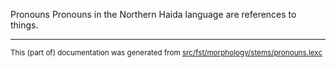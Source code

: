 Pronouns
Pronouns in the Northern Haida language are references to things.

* * *

<small>This (part of) documentation was generated from [src/fst/morphology/stems/pronouns.lexc](https://github.com/giellalt/lang-hdn/blob/main/src/fst/morphology/stems/pronouns.lexc)</small>
